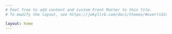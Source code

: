 ```yaml
---
# Feel free to add content and custom Front Matter to this file.
# To modify the layout, see https://jekyllrb.com/docs/themes/#overriding-theme-defaults

layout: home
---
```


<style>
        @media screen and (min-width: 600px) {
                .wrapper { margin-left: 5em;}
                .post-list { margin-left: 3em;}
        }
</style>

